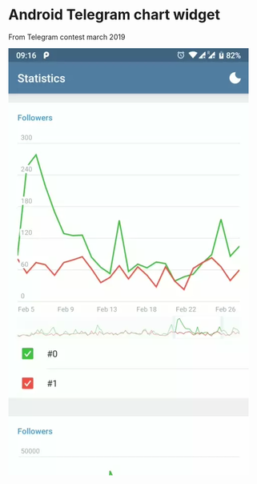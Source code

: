 # Android Telegram chart widget
From Telegram contest march 2019

![Demo](https://github.com/SJOwl/Telegram-Chart-contest-mar-2019/blob/master/telegram-chart-showcase.webp)
